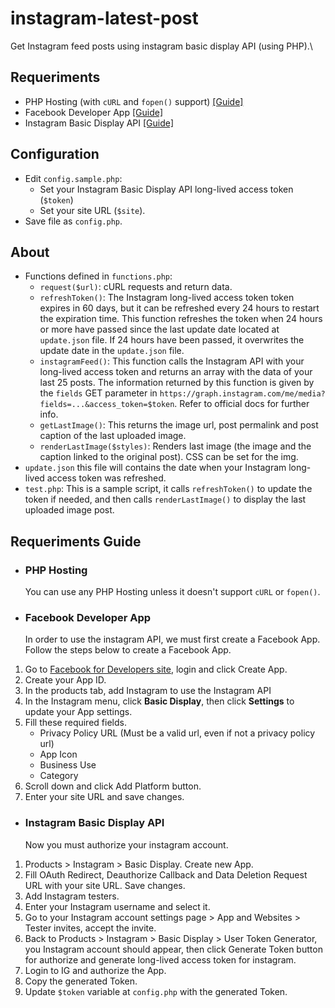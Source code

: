 # instagram-latest-post
Get Instagram feed posts using instagram basic display API (using PHP).\

## Requeriments
- PHP Hosting (with `cURL` and `fopen()` support) [[Guide]](#php-hosting)
- Facebook Developer App [[Guide]](#facebook-developer-app)
- Instagram Basic Display API [[Guide]](#instagram-basic-display-api)

## Configuration
- Edit `config.sample.php`:
  - Set your Instagram Basic Display API long-lived access token (`$token`)
  - Set your site URL (`$site`).
- Save file as `config.php`.


## About
- Functions defined in `functions.php`: 
  - `request($url)`: cURL requests and return data.
  - `refreshToken()`:  The Instagram long-lived access token token expires in 60 days, but it can be refreshed every 24 hours to restart the expiration time. This function refreshes the token when 24 hours or more have passed since the last update date located at `update.json` file. If 24 hours have been passed, it overwrites the update date in the `update.json` file.
  - `instagramFeed()`: This function calls the Instagram API with your long-lived access token and returns an array with the data of your last 25 posts. The information returned by this function is given by the `fields` GET parameter in `https://graph.instagram.com/me/media?fields=...&access_token=$token`. Refer to official docs for further info.
  - `getLastImage()`: This returns the image url, post permalink and post caption of the last uploaded image.
  - `renderLastImage($styles)`: Renders last image (the image and the caption linked to the original post). CSS can be set for the img.
- `update.json` this file will contains the date when your Instagram long-lived access token was refreshed.
- `test.php`: This is a sample script, it calls `refreshToken()` to update the token if needed, and then calls `renderLastImage()` to display the last uploaded image post.

## Requeriments Guide

- ### PHP Hosting
  You can use any PHP Hosting unless it doesn't support `cURL` or `fopen()`.

- ### Facebook Developer App
  In order to use the instagram API, we must first create a Facebook App. Follow the steps below to create a Facebook App.
1. Go to [Facebook for Developers site](https://developers.facebook.com/), login and click Create App.
2. Create your App ID.
3. In the products tab, add Instagram to use the Instagram API
4. In the Instagram menu, click **Basic Display**, then click **Settings** to update your App settings.
5. Fill these required fields.
    - Privacy Policy URL (Must be a valid url, even if not a privacy policy url)
    - App Icon
    - Business Use
    - Category
6. Scroll down and click Add Platform button.
7. Enter your site URL and save changes.

- ### Instagram Basic Display API
  Now you must authorize your instagram account.
1. Products > Instagram > Basic Display. Create new App.
2. Fill OAuth Redirect, Deauthorize Callback and Data Deletion Request URL with your site URL. Save changes.
3. Add Instagram testers.
4. Enter your Instagram username and select it.
5. Go to your Instagram account settings page > App and Websites > Tester invites, accept the invite.
6. Back to Products > Instagram > Basic Display > User Token Generator, you Instagram account should appear, then click Generate Token button for authorize and generate long-lived access token for instagram.
7. Login to IG and authorize the App.
8. Copy the generated Token.
9. Update `$token` variable at `config.php` with the generated Token.
